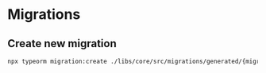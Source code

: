 # Migrations

## Create new migration
```bash
npx typeorm migration:create ./libs/core/src/migrations/generated/{migration-name}
```
